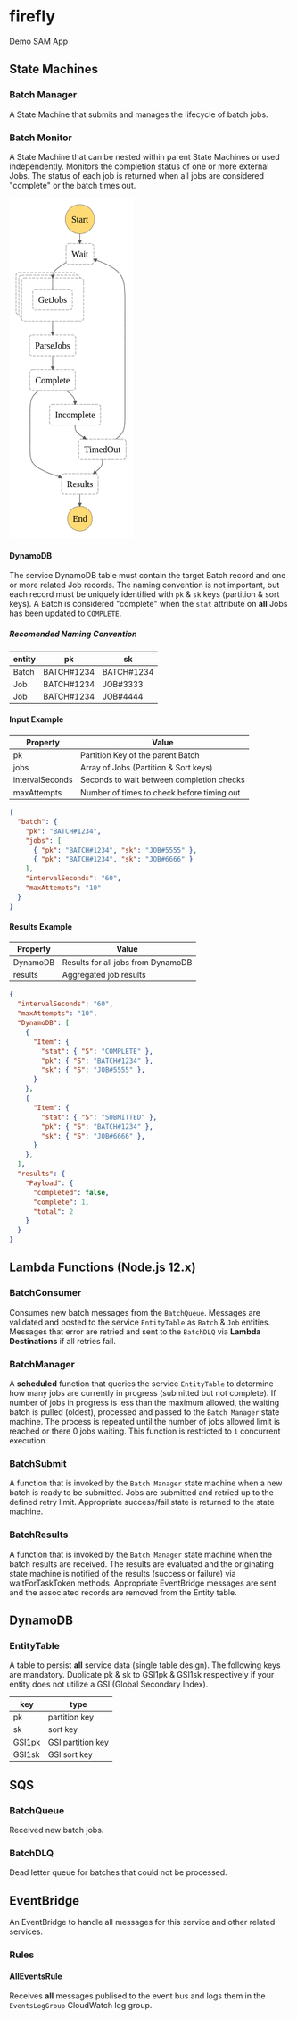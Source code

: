 # firefly

Demo SAM App

## State Machines
### Batch Manager
A State Machine that submits and manages the lifecycle of batch jobs.

### Batch Monitor
A State Machine that can be nested within parent State Machines or used independently.
Monitors the completion status of one or more external Jobs. The status of each job is returned when all jobs are considered "complete" or the batch times out.

![batch-job-monitor-sfn](./docs/batch-job-monitor-sfn.png)

#### DynamoDB
The service DynamoDB table must contain the target Batch record and one or more related Job records.
The naming convention is not important, but each record must be uniquely identified with `pk` & `sk` keys (partition & sort keys).
A Batch is considered "complete" when the `stat` attribute on **all** Jobs has been updated to `COMPLETE`.

##### Recomended Naming Convention
| entity  | pk  | sk |
| ------------- | ------------- | ------------- |
| Batch  | BATCH#1234 | BATCH#1234 |
| Job | BATCH#1234 | JOB#3333 |
| Job | BATCH#1234 | JOB#4444 |

#### Input Example

| Property  | Value |
| ------------- | ------------- |
| pk  | Partition Key of the parent Batch |
| jobs  | Array of Jobs (Partition & Sort keys) |
| intervalSeconds  | Seconds to wait between completion checks |
| maxAttempts  | Number of times to check before timing out |

```json
{
  "batch": {
    "pk": "BATCH#1234",
    "jobs": [
      { "pk": "BATCH#1234", "sk": "JOB#5555" },
      { "pk": "BATCH#1234", "sk": "JOB#6666" }
    ],
    "intervalSeconds": "60",
    "maxAttempts": "10"
  }
}
```

#### Results Example

| Property  | Value |
| ------------- | ------------- |
| DynamoDB  | Results for all jobs from DynamoDB |
| results  | Aggregated job results |

```json
{
  "intervalSeconds": "60",
  "maxAttempts": "10",
  "DynamoDB": [
    {
      "Item": { 
        "stat": { "S": "COMPLETE" },
        "pk": { "S": "BATCH#1234" },
        "sk": { "S": "JOB#5555" },
      }
    },
    {
      "Item": { 
        "stat": { "S": "SUBMITTED" },
        "pk": { "S": "BATCH#1234" },
        "sk": { "S": "JOB#6666" },
      }
    },
  ],
  "results": {
    "Payload": {
      "completed": false,
      "complete": 1,
      "total": 2
    }
  }
}
```

## Lambda Functions (Node.js 12.x)
### BatchConsumer
Consumes new batch messages from the `BatchQueue`. Messages are validated and posted to the 
service `EntityTable` as `Batch` & `Job` entities. Messages that error are retried and sent to the `BatchDLQ` via **Lambda Destinations** if all retries fail.

### BatchManager
A **scheduled** function that queries the service `EntityTable` to determine how many jobs are currently
in progress (submitted but not complete). If number of jobs in progress is less than the maximum allowed, the waiting batch is pulled (oldest), processed and passed to the `Batch Manager` state machine. The process is repeated until the number of jobs allowed limit is reached or there 0 jobs waiting. This function is restricted to `1` concurrent execution. 

### BatchSubmit
A function that is invoked by the `Batch Manager` state machine when a new batch is ready to be submitted.
Jobs are submitted and retried up to the defined retry limit. Appropriate success/fail state is returned to
the state machine.

### BatchResults
A function that is invoked by the `Batch Manager` state machine when the batch results are received.
The results are evaluated and the originating state machine is notified of the results (success or failure) via 
waitForTaskToken methods. Appropriate EventBridge messages are sent and the associated records are removed from
the Entity table.

## DynamoDB
### EntityTable
A table to persist **all** service data (single table design).
The following keys are mandatory. Duplicate pk & sk to GSI1pk & GSI1sk respectively if your entity does not
utilize a GSI (Global Secondary Index).

| key  | type  |
| ------------- | ------------- |
| pk  | partition key |
| sk  | sort key |
| GSI1pk  | GSI partition key |
| GSI1sk  | GSI sort key |

## SQS
### BatchQueue
Received new batch jobs.

### BatchDLQ
Dead letter queue for batches that could not be processed.

## EventBridge
An EventBridge to handle all messages for this service and other related services.

### Rules
#### AllEventsRule
Receives **all** messages publised to the event bus and logs them in the `EventsLogGroup`
CloudWatch log group.

